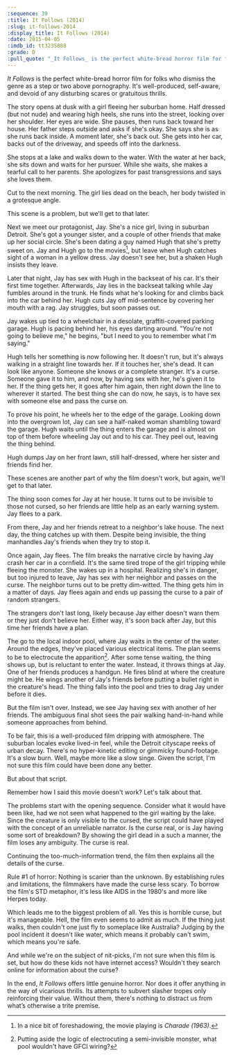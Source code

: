 ```yaml
---
:sequence: 39
:title: It Follows (2014)
:slug: it-follows-2014
:display_title: It Follows (2014)
:date: 2015-04-05
:imdb_id: tt3235888
:grade: D
:pull_quote: "_It Follows_ is the perfect white-bread horror film for folks who dismiss the genre as a step or two above pornography. It's well-produced, self-aware, and devoid of any disturbing scares or gratuitous thrills. "
---
```

_It Follows_ is the perfect white-bread horror film for folks who dismiss the genre as a step or two above pornography. It's well-produced, self-aware, and devoid of any disturbing scares or gratuitous thrills. 

The story opens at dusk with a girl fleeing her suburban home. Half dressed (but not nude) and wearing high heels, she runs into the street, looking over her shoulder. Her eyes are wide. She pauses, then runs back toward her house. Her father steps outside and asks if she's okay. She says she is as she runs back inside. A moment later, she's back out. She gets into her car, backs out of the driveway, and speeds off into the darkness.

She stops at a lake and walks down to the water. With the water at her back, she sits down and waits for her pursuer. While she waits, she makes a tearful call to her parents. She apologizes for past transgressions and says she loves them.

Cut to the next morning. The girl lies dead on the beach, her body twisted in a grotesque angle.

This scene is a problem, but we'll get to that later.

Next we meet our protagonist, Jay. She's a nice girl, living in suburban Detroit. She's got a younger sister, and a couple of other friends that make up her social circle. She's been dating a guy named Hugh that she's pretty sweet on. 
Jay and Hugh go to the movies[^1], but leave when Hugh catches sight of a woman in a yellow dress. Jay doesn't see her, but a shaken Hugh insists they leave.

Later that night, Jay has sex with Hugh in the backseat of his car. It's their first time together. Afterwards, Jay lies in the backseat talking while Jay fumbles around in the trunk. He finds what he's looking for and climbs back into the car behind her. Hugh cuts Jay off mid-sentence by covering her mouth with a rag. Jay struggles, but soon passes out.

Jay wakes up tied to a wheelchair in a desolate, graffiti-covered parking garage. Hugh is pacing behind her, his eyes darting around. "You're not going to believe me," he begins, "but I need to you to remember what I'm saying."

Hugh tells her something is now following her. It doesn't run, but it's always walking in a straight line towards her. If it touches her, she's dead. It can look like anyone. Someone she knows or a complete stranger. It's a curse. Someone gave it to him, and now, by having sex with her, he's given it to her. If the thing gets her, it goes after him again, then right down the line to wherever it started. The best thing she can do now, he says, is to have sex with someone else and pass the curse on.

To prove his point, he wheels her to the edge of the garage. Looking down into the overgrown lot, Jay can see a half-naked woman shambling toward the garage. Hugh waits until the thing enters the garage and is almost on top of them before wheeling Jay out and to his car. They peel out, leaving the thing behind. 

Hugh dumps Jay on her front lawn, still half-dressed, where her sister and friends find her.

These scenes are another part of why the film doesn't work, but again, we'll get to that later.

The thing soon comes for Jay at her house. It turns out to be invisible to those not cursed, so her friends are little help as an early warning system. Jay flees to a park.

From there, Jay and her friends retreat to a neighbor's lake house. The next day, the thing catches up with them. Despite being invisible, the thing manhandles Jay's friends when they try to stop it. 

Once again, Jay flees. The film breaks the narrative circle by having Jay crash her car in a cornfield. It's the same tired trope of the girl tripping while fleeing the monster. She wakes up in a hospital. Realizing she's in danger, but too injured to leave, Jay has sex with her neighbor and passes on the curse. The neighbor turns out to be pretty dim-witted. The thing gets him in a matter of days. Jay flees again and ends up passing the curse to a pair of random strangers.

The strangers don't last long, likely because Jay either doesn't warn them or they just don't believe her. Either way, it's soon back after Jay, but this time her friends have a plan. 

The go to the local indoor pool, where Jay waits in the center of the water. Around the edges, they've placed various electrical items. The plan seems to be to electrocute the apparition[^2]. After some tense waiting, the thing shows up, but is reluctant to enter the water. Instead, it throws things at Jay. One of her friends produces a handgun. He fires blind at where the creature might be. He wings another of Jay's friends before putting a bullet right in the creature's head. The thing falls into the pool and tries to drag Jay under before it dies.

But the film isn't over. Instead, we see Jay having sex with another of her friends. The ambiguous final shot sees the pair walking hand-in-hand while someone approaches from behind. 

To be fair, this is a well-produced film dripping with atmosphere. The suburban locales evoke lived-in feel, while the Detroit cityscape reeks of urban decay. There's no hyper-kinetic editing or gimmicky found-footage. It's a slow burn. Well, maybe more like a slow singe. Given the script, I'm not sure this film could have been done any better.

But about that script.

Remember how I said this movie doesn't work? Let's talk about that.

The problems start with the opening sequence. Consider what it would have been like, had we not seen what happened to the girl waiting by the lake.  Since the creature is only visible to the cursed, the script could have played with the concept of an unreliable narrator. Is the curse real, or is Jay having some sort of breakdown? By showing the girl dead in a such a manner, the film loses any ambiguity. The curse is real.

Continuing the too-much-information trend, the film then explains all the details of the curse. 

Rule #1 of horror: Nothing is scarier than the unknown. By establishing rules and limitations, the filmmakers have made the curse less scary. To borrow the film's STD metaphor, it's less like AIDS in the 1980's and more like Herpes today. 

Which leads me to the biggest problem of all. Yes this is horrible curse, but it's manageable. Hell, the film even seems to admit as much. If the thing just walks, then couldn't one just fly to someplace like Australia? Judging by the pool incident it doesn't like water, which means it probably can't swim, which means you're safe. 

And while we're on the subject of nit-picks, I'm not sure when this film is set, but how do these kids not have internet access? Wouldn't they search online for information about the curse? 

In the end, _It Follows_ offers little genuine horror. Nor does it offer anything in the way of vicarious thrills. Its attempts to subvert slasher tropes only reinforcing their value. Without them, there's nothing to distract us from what’s otherwise a trite premise.

[^1]: In a nice bit of foreshadowing, the movie playing is _Charade (1963)_.

[^2]: Putting aside the logic of electrocuting a semi-invisible monster, what pool wouldn't have GFCI wiring?
